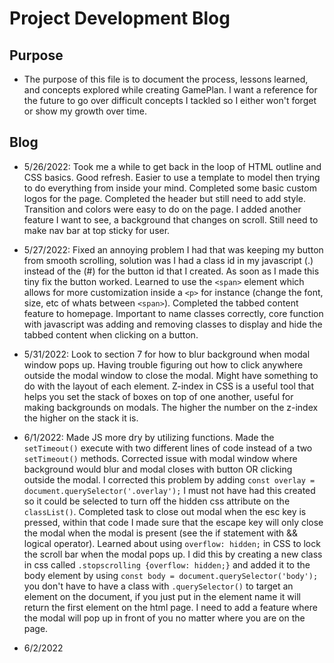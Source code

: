 # Project Development Blog

## Purpose

- The purpose of this file is to document the process, lessons learned, and concepts explored while creating GamePlan. I want a reference for the future to go over difficult concepts I tackled so I either won't forget or show my growth over time.

## Blog

- 5/26/2022: Took me a while to get back in the loop of HTML outline and CSS basics. Good refresh. Easier to use a template to model then trying to do everything from inside your mind. Completed some basic custom logos for the page. Completed the header but still need to add style. Transition and colors were easy to do on the page. I added another feature I want to see, a background that changes on scroll. Still need to make nav bar at top sticky for user.

- 5/27/2022: Fixed an annoying problem I had that was keeping my button from smooth scrolling, solution was I had a class id in my javascript (.) instead of the (#) for the button id that I created. As soon as I made this tiny fix the button worked. Learned to use the `<span>` element which allows for more customization inside a `<p>` for instance (change the font, size, etc of whats between `<span>`). Completed the tabbed content feature to homepage. Important to name classes correctly, core function with javascript was adding and removing classes to display and hide the tabbed content when clicking on a button.

- 5/31/2022: Look to section 7 for how to blur background when modal window pops up. Having trouble figuring out how to click anywhere outside the modal window to close the modal. Might have something to do with the layout of each element. Z-index in CSS is a useful tool that helps you set the stack of boxes on top of one another, useful for making backgrounds on modals. The higher the number on the z-index the higher on the stack it is.

- 6/1/2022: Made JS more dry by utilizing functions. Made the `setTimeout()` execute with two different lines of code instead of a two `setTimeout()` methods. Corrected issue with modal window where background would blur and modal closes with button OR clicking outside the modal. I corrected this problem by adding `const overlay = document.querySelector('.overlay');` I must not have had this created so it could be selected to turn off the hidden css attribute on the `classList()`. Completed task to close out modal when the esc key is pressed, within that code I made sure that the escape key will only close the modal when the modal is present (see the if statement with && logical operator). Learned about using `overflow: hidden;` in CSS to lock the scroll bar when the modal pops up. I did this by creating a new class in css called `.stopscrolling {overflow: hidden;}` and added it to the body element by using `const body = document.querySelector('body');` you don't have to have a class with `.querySelector()` to target an element on the document, if you just put in the element name it will return the first element on the html page. I need to add a feature where the modal will pop up in front of you no matter where you are on the page.

- 6/2/2022
